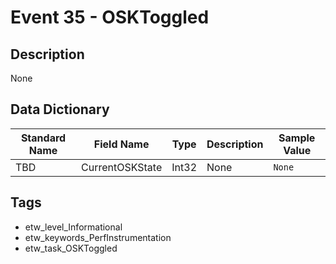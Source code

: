 # Event 35 - OSKToggled

## Description
None

## Data Dictionary
|Standard Name|Field Name|Type|Description|Sample Value|
|---|---|---|---|---|
|TBD|CurrentOSKState|Int32|None|`None`|

## Tags
* etw_level_Informational
* etw_keywords_PerfInstrumentation
* etw_task_OSKToggled